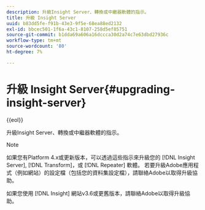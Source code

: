 ```yaml
---
description: 升級Insight Server、轉換或中繼器軟體的指示。
title: 升級 Insight Server
uuid: b83dd5fe-f91b-43e3-9f5e-68ea88ed2132
exl-id: bbcec501-1f6a-43c1-8107-258d5ef85751
source-git-commit: b1dda69a606a16dccca30d2a74c7e63dbd27936c
workflow-type: tm+mt
source-wordcount: '80'
ht-degree: 7%

---
```


# 升級 Insight Server{#upgrading-insight-server}

{{eol}}

升級Insight Server、轉換或中繼器軟體的指示。

>[!NOTE]
>
>如果您有Platform 4.x或更新版本，可以透過這些指示來升級您的 [!DNL Insight Server], [!DNL Transform]，或 [!DNL Repeater] 軟體。 若要升級Adobe應用程式（例如網站）的設定檔（包括您的資料集設定檔），請聯絡Adobe以取得升級協助。

如果您使用 [!DNL Insight] 網站v3.6或更舊版本，請聯絡Adobe以取得升級協助。
